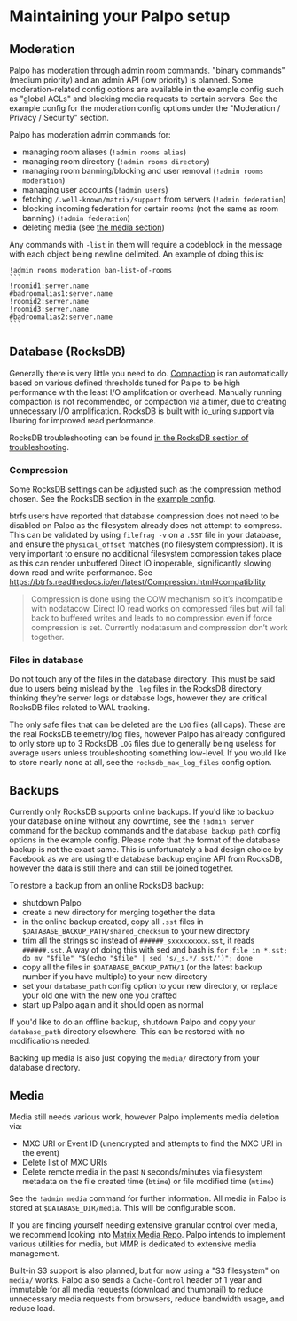 # Maintaining your Palpo setup

## Moderation

Palpo has moderation through admin room commands. "binary commands" (medium
priority) and an admin API (low priority) is planned. Some moderation-related
config options are available in the example config such as "global ACLs" and
blocking media requests to certain servers. See the example config for the
moderation config options under the "Moderation / Privacy / Security" section.

Palpo has moderation admin commands for:

- managing room aliases (`!admin rooms alias`)
- managing room directory (`!admin rooms directory`)
- managing room banning/blocking and user removal (`!admin rooms moderation`)
- managing user accounts (`!admin users`)
- fetching `/.well-known/matrix/support` from servers (`!admin federation`)
- blocking incoming federation for certain rooms (not the same as room banning)
(`!admin federation`)
- deleting media (see [the media section](#media))

Any commands with `-list` in them will require a codeblock in the message with
each object being newline delimited. An example of doing this is:

````
!admin rooms moderation ban-list-of-rooms
```
!roomid1:server.name
#badroomalias1:server.name
!roomid2:server.name
!roomid3:server.name
#badroomalias2:server.name
```
````

## Database (RocksDB)

Generally there is very little you need to do. [Compaction][rocksdb-compaction]
is ran automatically based on various defined thresholds tuned for Palpo to
be high performance with the least I/O amplifcation or overhead. Manually
running compaction is not recommended, or compaction via a timer, due to
creating unnecessary I/O amplification. RocksDB is built with io_uring support
via liburing for improved read performance.

RocksDB troubleshooting can be found [in the RocksDB section of troubleshooting](troubleshooting.md).

### Compression

Some RocksDB settings can be adjusted such as the compression method chosen. See
the RocksDB section in the [example config](configuration/examples.md).

btrfs users have reported that database compression does not need to be disabled
on Palpo as the filesystem already does not attempt to compress. This can be
validated by using `filefrag -v` on a `.SST` file in your database, and ensure
the `physical_offset` matches (no filesystem compression). It is very important
to ensure no additional filesystem compression takes place as this can render
unbuffered Direct IO inoperable, significantly slowing down read and write
performance. See <https://btrfs.readthedocs.io/en/latest/Compression.html#compatibility>

> Compression is done using the COW mechanism so it’s incompatible with
> nodatacow. Direct IO read works on compressed files but will fall back to
> buffered writes and leads to no compression even if force compression is set.
> Currently nodatasum and compression don’t work together.

### Files in database

Do not touch any of the files in the database directory. This must be said due
to users being mislead by the `.log` files in the RocksDB directory, thinking
they're server logs or database logs, however they are critical RocksDB files
related to WAL tracking.

The only safe files that can be deleted are the `LOG` files (all caps). These
are the real RocksDB telemetry/log files, however Palpo has already
configured to only store up to 3 RocksDB `LOG` files due to generally being
useless for average users unless troubleshooting something low-level. If you
would like to store nearly none at all, see the `rocksdb_max_log_files`
config option.

## Backups

Currently only RocksDB supports online backups. If you'd like to backup your
database online without any downtime, see the `!admin server` command for the
backup commands and the `database_backup_path` config options in the example
config. Please note that the format of the database backup is not the exact
same. This is unfortunately a bad design choice by Facebook as we are using the
database backup engine API from RocksDB, however the data is still there and can
still be joined together.

To restore a backup from an online RocksDB backup:

- shutdown Palpo
- create a new directory for merging together the data
- in the online backup created, copy all `.sst` files in
`$DATABASE_BACKUP_PATH/shared_checksum` to your new directory
- trim all the strings so instead of `######_sxxxxxxxxx.sst`, it reads
`######.sst`. A way of doing this with sed and bash is `for file in *.sst; do mv
"$file" "$(echo "$file" | sed 's/_s.*/.sst/')"; done`
- copy all the files in `$DATABASE_BACKUP_PATH/1` (or the latest backup number
if you have multiple) to your new directory
- set your `database_path` config option to your new directory, or replace your
old one with the new one you crafted
- start up Palpo again and it should open as normal

If you'd like to do an offline backup, shutdown Palpo and copy your
`database_path` directory elsewhere. This can be restored with no modifications
needed.

Backing up media is also just copying the `media/` directory from your database
directory.

## Media

Media still needs various work, however Palpo implements media deletion via:

- MXC URI or Event ID (unencrypted and attempts to find the MXC URI in the
event)
- Delete list of MXC URIs
- Delete remote media in the past `N` seconds/minutes via filesystem metadata on
the file created time (`btime`) or file modified time (`mtime`)

See the `!admin media` command for further information. All media in Palpo
is stored at `$DATABASE_DIR/media`. This will be configurable soon.

If you are finding yourself needing extensive granular control over media, we
recommend looking into [Matrix Media
Repo](https://github.com/t2bot/matrix-media-repo). Palpo intends to
implement various utilities for media, but MMR is dedicated to extensive media
management.

Built-in S3 support is also planned, but for now using a "S3 filesystem" on
`media/` works. Palpo also sends a `Cache-Control` header of 1 year and
immutable for all media requests (download and thumbnail) to reduce unnecessary
media requests from browsers, reduce bandwidth usage, and reduce load.

[rocksdb-compaction]: https://github.com/facebook/rocksdb/wiki/Compaction
